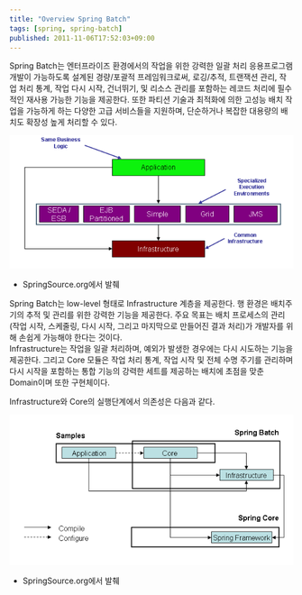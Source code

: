 ```yaml
---
title: "Overview Spring Batch"
tags: [spring, spring-batch]
published: 2011-11-06T17:52:03+09:00
---
```


Spring Batch는 엔터프라이즈 환경에서의 작업을 위한 강력한 일괄 처리 응용프로그램 개발이 가능하도록 설계된 경량/포괄적 프레임워크로써, 로깅/추적, 트랜잭션 관리, 작업 처리 통계, 작업 다시 시작, 건너뛰기, 및 리소스 관리를 포함하는 레코드 처리에 필수적인 재사용 가능한 기능을 제공한다. 또한 파티션 기술과 최적화에 의한 고성능 배치 작업을 가능하게 하는 다양한 고급 서비스들을 지원하며, 단순하거나 복잡한 대용량의 배치도 확장성 높게 처리할 수 있다.

![batch execution environment](../assets/image/2011-11-06-ExecutionEnvironment.png)

- SpringSource.org에서 발췌
  

Spring Batch는 low-level 형태로 Infrastructure 계층을 제공한다. 행 환경은 배치주기의 추적 및 관리를 위한 강력한 기능을 제공한다. 주요 목표는 배치 프로세스의 관리(작업 시작, 스케줄링, 다시 시작, 그리고 마지막으로 만들어진 결과 처리)가 개발자를 위해 손쉽게 가능해야 한다는 것이다.  
Infrastructure는 작업을 일괄 처리하며, 예외가 발생한 경우에는 다시 시도하는 기능을 제공한다. 그리고 Core 모듈은 작업 처리 통계, 작업 시작 및 전체 수명 주기를 관리하며 다시 시작을 포함하는 통합 기능의 강력한 세트를 제공하는 배치에 초점을 맞춘 Domain이며 또한 구현체이다.  
  
Infrastructure와 Core의 실행단계에서 의존성은 다음과 같다.  

![batch runtime-dependencies](../assets/image/2011-11-06-RuntimeDependencies.png)

- SpringSource.org에서 발췌


